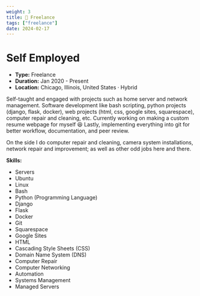 ```yaml
---
weight: 3
title: 🔧 Freelance
tags: ["freelance"]
date: 2024-02-17
---
```

# Self Employed

- **Type:** Freelance
- **Duration:** Jan 2020 - Present
- **Location:** Chicago, Illinois, United States · Hybrid

Self-taught and engaged with projects such as home server and network management. Software development like bash scripting, python projects (django, flask, docker), web projects (html, css, google sites, squarespace), computer repair and cleaning, etc. Currently working on making a custom resume webpage for myself 😆 Lastly, implementing everything into git for better workflow, documentation, and peer review.

On the side I do computer repair and cleaning, camera system installations, network repair and improvement; as well as other odd jobs here and there.

**Skills:**

- Servers
- Ubuntu
- Linux
- Bash
- Python (Programming Language)
- Django
- Flask
- Docker
- Git
- Squarespace
- Google Sites
- HTML
- Cascading Style Sheets (CSS)
- Domain Name System (DNS)
- Computer Repair
- Computer Networking
- Automation
- Systems Management
- Managed Servers
